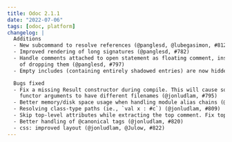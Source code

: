 ```yaml
---
title: Odoc 2.1.1
date: "2022-07-06"
tags: [odoc, platform]
changelog: |
  Additions
  - New subcommand to resolve references (@panglesd, @lubegasimon, #812)
  - Improved rendering of long signatures (@panglesd, #782)
  - Handle comments attached to open statement as floating comment, instead
    of dropping them (@panglesd, #797)
  - Empty includes (containing entirely shadowed entries) are now hidden (@panglesd, #798)

  Bugs fixed
  - Fix a missing Result constructor during compile. This will cause some
    functor arguments to have different filenames (@jonludlam, #795)
  - Better memory/disk space usage when handling module alias chains (@jonludlam, #799)
  - Resolving class-type paths (ie., `val x : #c`) (@jonludlam, #809)
  - Skip top-level attributes while extracting the top comment. Fix top-comment extraction with PPX preprocessing (@jorisgio, #819)
  - Better handling of @canonical tags (@jonludlam, #820)
  - css: improved layout (@jonludlam, @Julow, #822)
---
```


